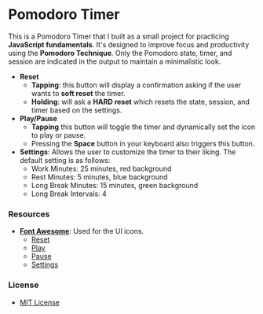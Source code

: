 # Pomodoro Timer

This is a Pomodoro Timer that I built as a small project for practicing **JavaScript fundamentals**. It's designed to improve focus and productivity using the **Pomodoro Technique**. Only the Pomodoro state, timer, and session are indicated in the output to maintain a minimalistic look.

* **Reset**
    * **Tapping**: this button will display a confirmation asking if the user wants to **soft reset** the timer. 
    * **Holding**: will ask a **HARD reset** which resets the state, session, and timer based on the settings.
* **Play/Pause** 
    * **Tapping** this button will toggle the timer and dynamically set the icon to play or pause. 
    * Pressing the **Space** button in your keyboard also triggers this button.
* **Settings**: Allows the user to customize the timer to their liking. The default setting is as follows:
    * Work Minutes: 25 minutes, red background
    * Rest Minutes: 5 minutes, blue background
    * Long Break Minutes: 15 minutes, green background
    * Long Break Intervals: 4

### Resources

* [**Font Awesome**](https://fontawesome.com/): Used for the UI icons.
    * [Reset](https://fontawesome.com/icons/rotate-right)
    * [Play](https://fontawesome.com/icons/play)
    * [Pause](https://fontawesome.com/icons/pause)
    * [Settings](https://fontawesome.com/icons/gear)

### License

* [MIT License](LICENSE)